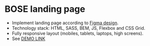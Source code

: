 # BOSE landing page
- Implement landing page according to [Figma design](https://www.figma.com/file/OMjQNb3hg1LKMV4OwyQ3Ao/BOSE?node-id=0%3A1).
- Technology stack: HTML, SASS, BEM, JS, Flexbox and CSS Grid.
- Fully responsive layout (mobiles, tablets, laptops, high screens).
- See [DEMO LINK](https://yegorkochetkov.github.io/bose-landing/)
